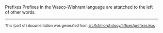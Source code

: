 Prefixes
Prefixes in the Wasco-Wishram language are attatched to the left of other words.

* * *

<small>This (part of) documentation was generated from [src/fst/morphology/affixes/prefixes.lexc](https://github.com/giellalt/lang-wac/blob/main/src/fst/morphology/affixes/prefixes.lexc)</small>
